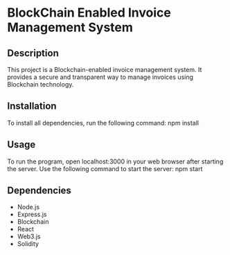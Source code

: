 # BlockChain Enabled Invoice Management System

## Description
This project is a Blockchain-enabled invoice management system. It provides a secure and transparent way to manage invoices using Blockchain technology.

## Installation
To install all dependencies, run the following command:
    npm install


## Usage
To run the program, open localhost:3000 in your web browser after starting the server. Use the following command to start the server:
    npm start


## Dependencies
- Node.js
- Express.js
- Blockchain
- React
- Web3.js
- Solidity





